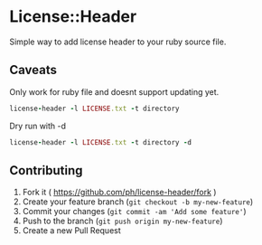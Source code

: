 # License::Header

Simple way to add license header to your ruby source file.

## Caveats

Only work for ruby file and doesnt support updating yet.


```ruby
license-header -l LICENSE.txt -t directory
```
Dry run with -d
```ruby
license-header -l LICENSE.txt -t directory -d
```

## Contributing

1. Fork it ( https://github.com/ph/license-header/fork )
2. Create your feature branch (`git checkout -b my-new-feature`)
3. Commit your changes (`git commit -am 'Add some feature'`)
4. Push to the branch (`git push origin my-new-feature`)
5. Create a new Pull Request
